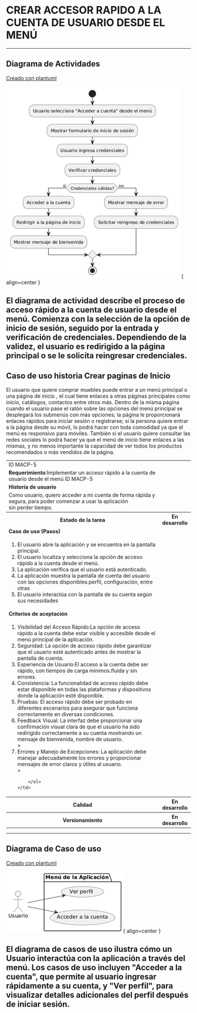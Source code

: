 # CREAR ACCESOR RAPIDO A LA CUENTA DE USUARIO DESDE EL MENÚ 
------
## Diagrama de Actividades
[Creado con plantuml](https://plantuml.com/es/)

![Image title](./assets/images/macp5.png){ align=center }

El diagrama de actividad describe el proceso de acceso rápido a la cuenta de usuario desde el menú. Comienza con la selección de la opción de inicio de sesión, seguido por la entrada y verificación de credenciales. Dependiendo de la validez, el usuario es redirigido a la página principal o se le solicita reingresar credenciales.
---
###

## Caso de uso historia Crear paginas de Inicio 
El usuario que quiere comprar muebles puede entrar a un menú principal o una página de inicio , el cual tiene enlaces a otras  páginas principales como inicio, catálogos, contactos entre otros más. Dentro de la misma página cuando el usuario pase el ratón sobre las opciones del menú principal se desplegará los submenús con más opciones; la página le proporcionará enlaces rápidos para iniciar sesión o registrarse; si la persona quiere entrar a la página desde su móvil, lo podrá hacer con toda comodidad ya que el menú es responsivo para móviles. También si el usuario quiere consultar las redes sociales lo podrá hacer ya que el menú de inicio tiene enlaces  a las mismas, y no menos importante la capacidad de ver todos los productos recomendados o más vendidos de la página.

<table id="customers">
  <tr class="idtext principal">
    <td>ID MACP-5</td>
  </tr>
  <tr class="single text">
    <td><strong>Requerimiento</strong>:Implementar un acceso rápido a la cuenta de usuario desde el menú ID MACP-5</td>
  </tr>
  <tr class="single gray">
    <td><strong>Historia de usuario</strong></td>
  </tr>
  <tr class="single text">
    <td>Como usuario, quiero acceder a mi cuenta de forma rápida y segura, para poder comenzar a usar la aplicación sin perder tiempo.</td>
  </tr>
  <tr class="duo">
    <th class="gray"><strong>Estado de la tarea</strong></th>
    <th>En desarrollo</th>
  </tr>
  <tr class="single gray">
    <td><strong>Caso de uso (Pasos)</strong></td>
  </tr>
  <tr class="single text">
    <td>
        <ol>
            <li> El usuario abre la aplicación y se encuentra en la pantalla principal.</li>
            <li>El usuario localiza y selecciona la opción de acceso rápido a la cuenta desde el menú.</li>
           <li>La aplicación verifica que el usuario está autenticado. </li>
          <li>La aplicación muestra la pantalla de cuenta del usuario con las opciones disponibles.perfil, configuración, entre otras</li>
          <li>El usuario interactúa con la pantalla de su cuenta según sus necesidades</li>
        </ol>
    </td>
  </tr>
  <tr class="single gray">
    <td><strong>Criterios de aceptación</strong></td>
  </tr>
  <tr class="single text">
    <td>
        <ol>
               <li>Visibilidad del Acceso Rápido:La opción de acceso rápido a la cuenta debe estar visible y accesible desde el menú principal de la aplicación.</li>
              <li>Seguridad: La opción de acceso rápido debe garantizar que el usuario esté autenticado antes de mostrar la pantalla de cuenta.
               <li>Experiencia de Usuario:El acceso a la cuenta debe ser rápido, con tiempos de carga mínimos.fluida y sin errores.
               <li>Consistencia: La funcionalidad de acceso rápido debe estar disponible en todas las plataformas y dispositivos donde la aplicación esté disponible.</li>
               <li>Pruebas: El acceso rápido debe ser probado en diferentes escenarios para asegurar que funciona correctamente en  diversas condiciones.</li>
               <li>Feedback Visual: La interfaz debe proporcionar una confirmación visual clara de que el usuario ha sido redirigido correctamente a su cuenta mostrando un mensaje de bienvenida, nombre de usuario.</li>> 
               <li>Errores y Manejo de Excepciones: La aplicación debe manejar adecuadamente los errores y proporcionar mensajes de error claros y útiles al usuario.</li>>



        </ol>
    </td>
  </tr>
 <tr class="duo">
    <th class="gray"><strong>Calidad</strong></th>
    <th>En desarrollo</th>
  </tr>
  <tr class="duo">
    <th class="gray"><strong>Versionamiento</strong></th>
    <th>En desarrollo</th>
  </tr>
</table>



---
## Diagrama de Caso de uso
[Creado con plantuml](https://plantuml.com/es/)

![Image title](./assets/images/DIAGRAMAS%20DE%20CASO%20DE%20USO/CASO5.png){ align=center }

El diagrama de casos de uso ilustra cómo un Usuario interactúa con la aplicación a través del menú. Los casos de uso incluyen "Acceder a la cuenta", que permite al usuario ingresar rápidamente a su cuenta, y "Ver perfil", para visualizar detalles adicionales del perfil después de iniciar sesión.
---
